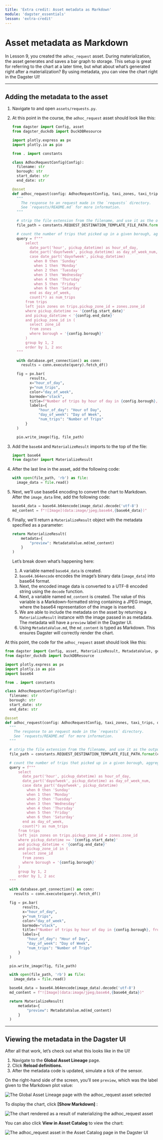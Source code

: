 ```yaml
---
title: 'Extra credit: Asset metadata as Markdown'
module: 'dagster_essentials'
lesson: 'extra-credit'
---
```


# Asset metadata as Markdown

In Lesson 9, you created the `adhoc_request` asset. During materialization, the asset generates and saves a bar graph to storage. This setup is great for referring to the chart at a later time, but what about what’s generated right after a materialization? By using metadata, you can view the chart right in the Dagster UI!

---

## Adding the metadata to the asset

1. Navigate to and open `assets/requests.py`.

2. At this point in the course, the `adhoc_request` asset should look like this:

   ```python
   from dagster import Config, asset
   from dagster_duckdb import DuckDBResource

   import plotly.express as px
   import plotly.io as pio

   from . import constants

   class AdhocRequestConfig(Config):
     filename: str
     borough: str
     start_date: str
     end_date: str

   @asset
   def adhoc_request(config: AdhocRequestConfig, taxi_zones, taxi_trips, database: DuckDBResource):
     """
       The response to an request made in the `requests` directory.
       See `requests/README.md` for more information.
     """

     # strip the file extension from the filename, and use it as the output filename
     file_path = constants.REQUEST_DESTINATION_TEMPLATE_FILE_PATH.format(config.filename.split('.')[0])

     # count the number of trips that picked up in a given borough, aggregated by time of day and hour of day
     query = f"""
         select
           date_part('hour', pickup_datetime) as hour_of_day,
           date_part('dayofweek', pickup_datetime) as day_of_week_num,
           case date_part('dayofweek', pickup_datetime)
             when 0 then 'Sunday'
             when 1 then 'Monday'
             when 2 then 'Tuesday'
             when 3 then 'Wednesday'
             when 4 then 'Thursday'
             when 5 then 'Friday'
             when 6 then 'Saturday'
           end as day_of_week,
           count(*) as num_trips
         from trips
         left join zones on trips.pickup_zone_id = zones.zone_id
         where pickup_datetime >= '{config.start_date}'
         and pickup_datetime < '{config.end_date}'
         and pickup_zone_id in (
           select zone_id
           from zones
           where borough = '{config.borough}'
         )
         group by 1, 2
         order by 1, 2 asc
     """

     with database.get_connection() as conn:
       results = conn.execute(query).fetch_df()

     fig = px.bar(
           results,
           x="hour_of_day",
           y="num_trips",
           color="day_of_week",
           barmode="stack",
           title=f"Number of trips by hour of day in {config.borough}, from {config.start_date} to {config.end_date}",
           labels={
               "hour_of_day": "Hour of Day",
               "day_of_week": "Day of Week",
               "num_trips": "Number of Trips"
         }
     )

     pio.write_image(fig, file_path)
   ```

3. Add the `base64` and `MaterializeResult` imports to the top of the file:

   ```python
   import base64
   from dagster import MaterializeResult
   ```

4. After the last line in the asset, add the following code:

   ```python
   with open(file_path, 'rb') as file:
     image_data = file.read()
   ```

5. Next, we’ll use base64 encoding to convert the chart to Markdown. After the `image_data` line, add the following code:

   ```python
   base64_data = base64.b64encode(image_data).decode('utf-8')
   md_content = f"![Image](data:image/jpeg;base64,{base64_data})"
   ```

6. Finally, we'll return a `MaterializeResult` object with the metadata specified as a parameter:

   ```python
   return MaterializeResult(
       metadata={
           "preview": MetadataValue.md(md_content)
       }
   )
   ```

   Let’s break down what’s happening here:

   1. A variable named `base64_data` is created.
   2. `base64.b64encode` encodes the image’s binary data (`image_data`) into base64 format.
   3. Next, the encoded image data is converted to a UTF-8 encoded string using the `decode` function.
   4. Next, a variable named `md_content` is created. The value of this variable is a Markdown-formatted string containing a JPEG image, where the base64 representation of the image is inserted.
   5. We are able to include the metadata on the asset by returning a `MaterializeResult` instance with the image passed in as metadata. The metadata will have a `preview` label in the Dagster UI.
   6. Using `MetadataValue.md`, the `md_content` is typed as Markdown. This ensures Dagster will correctly render the chart.

At this point, the code for the `adhoc_request` asset should look like this:

```python
from dagster import Config, asset, MaterializeResult, MetadataValue, get_dagster_logger
from dagster_duckdb import DuckDBResource

import plotly.express as px
import plotly.io as pio
import base64

from . import constants

class AdhocRequestConfig(Config):
  filename: str
  borough: str
  start_date: str
  end_date: str

@asset
def adhoc_request(config: AdhocRequestConfig, taxi_zones, taxi_trips, database: DuckDBResource):
  """
    The response to an request made in the `requests` directory.
    See `requests/README.md` for more information.
  """

  # strip the file extension from the filename, and use it as the output filename
  file_path = constants.REQUEST_DESTINATION_TEMPLATE_FILE_PATH.format(config.filename.split('.')[0])

  # count the number of trips that picked up in a given borough, aggregated by time of day and hour of day
  query = f"""
      select
        date_part('hour', pickup_datetime) as hour_of_day,
        date_part('dayofweek', pickup_datetime) as day_of_week_num,
        case date_part('dayofweek', pickup_datetime)
          when 0 then 'Sunday'
          when 1 then 'Monday'
          when 2 then 'Tuesday'
          when 3 then 'Wednesday'
          when 4 then 'Thursday'
          when 5 then 'Friday'
          when 6 then 'Saturday'
        end as day_of_week,
        count(*) as num_trips
      from trips
      left join zones on trips.pickup_zone_id = zones.zone_id
      where pickup_datetime >= '{config.start_date}'
      and pickup_datetime < '{config.end_date}'
      and pickup_zone_id in (
        select zone_id
        from zones
        where borough = '{config.borough}'
      )
      group by 1, 2
      order by 1, 2 asc
  """

  with database.get_connection() as conn:
    results = conn.execute(query).fetch_df()

  fig = px.bar(
        results,
        x="hour_of_day",
        y="num_trips",
        color="day_of_week",
        barmode="stack",
        title=f"Number of trips by hour of day in {config.borough}, from {config.start_date} to {config.end_date}",
        labels={
          "hour_of_day": "Hour of Day",
          "day_of_week": "Day of Week",
          "num_trips": "Number of Trips"
      }
  )

  pio.write_image(fig, file_path)

  with open(file_path, 'rb') as file:
    image_data = file.read()

  base64_data = base64.b64encode(image_data).decode('utf-8')
  md_content = f"![Image](data:image/jpeg;base64,{base64_data})"

  return MaterializeResult(
      metadata={
          "preview": MetadataValue.md(md_content)
      }
  )
```

---

## Viewing the metadata in the Dagster UI

After all that work, let’s check out what this looks like in the UI!

1. Navigate to the **Global Asset Lineage** page.
2. Click **Reload definitions.**
3. After the metadata code is updated, simulate a tick of the sensor.

<!-- TODO: Add link to Thinkific sensors lesson here? -->

On the right-hand side of the screen, you’ll see `preview`, which was the label given to the Markdown plot value:

![The Global Asset Lineage page with the adhoc_request asset selected](/images/dagster-essentials/extra-credit/ui-selected-adhoc-request-asset.png)

To display the chart, click **\[Show Markdown]** :

![The chart rendered as a result of materializing the adhoc_request asset](/images/dagster-essentials/extra-credit/ui-markdown-chart.png)

You can also click **View in Asset Catalog** to view the chart:

![The adhoc_request asset in the Asset Catalog page in the Dagster UI](/images/dagster-essentials/extra-credit/ui-asset-catalog.png)
